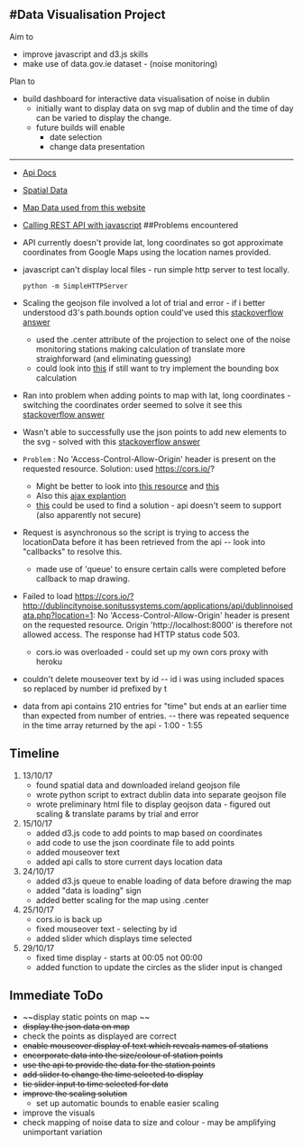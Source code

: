 #Data Visualisation Project
-------

Aim to

* improve javascript and d3.js skills
* make use of data.gov.ie dataset - (noise monitoring)

Plan to

* build dashboard for interactive data visualisation of noise in dublin
	* initially want to display data on svg map of dublin and the time of day can be varied to display the change.
	* future builds will enable
		- date selection
		- change data presentation

---

* [Api Docs](http://dublincitynoise.sonitussystems.com/applications/api/api-doc.html)
* [Spatial Data](http://libguides.ucd.ie/gisguide/FindSpatialData)
* [Map Data used from this website](https://www.townlands.ie/page/download/)
* [Calling REST API with javascript](https://stackoverflow.com/questions/247483/http-get-request-in-javascript) 
##Problems encountered

* API currently doesn't provide lat, long coordinates so got approximate coordinates from Google Maps using the location names provided.
* javascript can't display local files - run simple http server to test locally.


	```
	python -m SimpleHTTPServer 
	``` 



* Scaling the geojson file involved a lot of trial and error - if i better understood d3's path.bounds option could've used this [stackoverflow answer](https://stackoverflow.com/questions/14492284/center-a-map-in-d3-given-a-geojson-object)
	* used the .center attribute of the projection to select one of the noise monitoring stations making calculation of translate more straighforward (and eliminating guessing) 	
	* could look into [this](http://mikefowler.me/journal/2014/06/10/drawing-geojson-in-a-canvas) if still want to try implement the bounding box calculation

* Ran into problem when adding points to map with lat, long coordinates - switching the coordinates order seemed to solve it see this [stackoverflow answer](https://stackoverflow.com/questions/20987535/plotting-points-on-a-map-with-d3)

* Wasn't able to successfully use the json points to add new elements to the svg - solved with this [stackoverflow answer ](https://stackoverflow.com/questions/21562417/bars-not-appending-in-the-dom-with-d3-js-barchart)

* ```Problem``` :  No 'Access-Control-Allow-Origin' header is present on the requested resource. Solution: used https://cors.io/?
	* Might be better to look into 	[this resource](https://www.html5rocks.com/en/tutorials/cors/) and [this](https://enable-cors.org/client.html)
	* Also this [ajax explantion](https://www.kirupa.com/html5/making_http_requests_js.htm)
	* [this](https://github.com/d3/d3-plugins/tree/master/jsonp) could be used to find a solution - api doesn't seem to support (also apparently not secure)
	
*  Request is asynchronous so the script is trying to access the locationData before it has been retrieved from the api -- look into "callbacks" to resolve this.
	* made use of 'queue' to ensure certain calls were completed before callback to map drawing.	  


* Failed to load https://cors.io/?http://dublincitynoise.sonitussystems.com/applications/api/dublinnoisedata.php?location=1: No 'Access-Control-Allow-Origin' header is present on the requested resource. Origin 'http://localhost:8000' is therefore not allowed access. The response had HTTP status code 503.
	* cors.io was overloaded - could set up my own cors proxy with heroku

* couldn't delete mouseover text by id -- id i was using included spaces so replaced by number id prefixed by t

* data from api contains 210 entries for "time" but ends at an earlier time than expected from number of entries. -- there was repeated sequence in the time array returned by the api - 1:00 - 1:55

 
	
## Timeline
1. 13/10/17
	* found spatial data and downloaded ireland geojson file
	* wrote python script to extract dublin data into separate geojson file
	* wrote preliminary html file to display geojson data - figured out scaling & translate params by trial and error
2. 15/10/17
	* added d3.js code to add points to map based on coordinates 
	* add code to use the json coordinate file to add points
	* added mouseover text
	* added api calls to store current days location data
3. 24/10/17
	* added d3.js queue to enable loading of data before drawing the map
	* added "data is loading" sign
	* added better scaling for the map using .center
4. 25/10/17
	* cors.io is back up
	* fixed mouseover text - selecting by id
	* added slider which displays time selected
5. 29/10/17
	* fixed time display - starts at 00:05 not 00:00 
	* added function to update the circles as the slider input is changed
	
## Immediate ToDo

* ~~display static points on map ~~
* ~~display the json data on map~~
* check the points as displayed are correct
* ~~enable mouseover display of text which reveals names of stations~~
* ~~encorporate data into the size/colour of station points~~
* ~~use the api to provide the data for the station points~~
* ~~add slider to change the time selected to display~~
* ~~tie slider input to time selected for data~~
* ~~improve the scaling solution~~
	* set up automatic bounds to enable easier scaling 
* improve the visuals
* check mapping of noise data to size and colour - may be amplifying unimportant variation



	